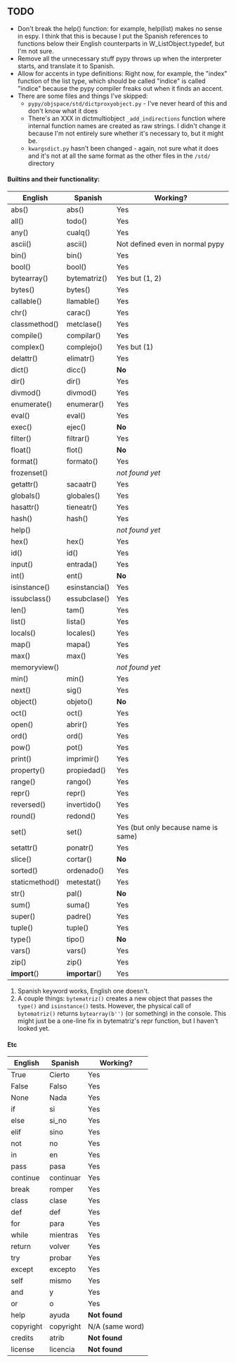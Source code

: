 ## TODO

* Don't break the help() function: for example, help(list) makes no sense in 
    espy. I think that this is because I put the Spanish references to functions
    below their English counterparts in W_ListObject.typedef, but I'm not sure.
* Remove all the unnecessary stuff pypy throws up when the interpreter starts,
    and translate it to Spanish.
* Allow for accents in type definitions: Right now, for example, the "index" 
    function of the list type, which should be called "índice" is called
    "indice" because the pypy compiler freaks out when it finds an accent.
* There are some files and things I've skipped:
  * `pypy/objspace/std/dictproxyobject.py` - I've never heard of this and don't 
        know what it does
  * There's an XXX in dictmultiobject `_add_indirections` function where
        internal function names are created as raw strings. I didn't change it
        because I'm not entirely sure whether it's necessary to, but it might be.
  * `kwargsdict.py` hasn't been changed - again, not sure what it does and it's 
        not at all the same format as the other files in the `/std/` directory


#### Builtins and their functionality:

| English       |  Spanish       |  Working?
| --------------|----------------|----------
| abs()         |  abs()         |  Yes
| all()         |  todo()        |  Yes
| any()         |  cualq()       |  Yes
| ascii()       |  ascii()       |  Not defined even in normal pypy
| bin()         |  bin()         |  Yes
| bool()        |  bool()	     |  Yes
| bytearray()   |  bytematriz()  |  Yes but (1, 2)
| bytes()       |  bytes()	     |  Yes
| callable()    |  llamable()    |  Yes
| chr()	        |  carac()       |  Yes
| classmethod() |  metclase()    |  Yes
| compile()     |  compilar()    |  Yes
| complex()     |  complejo()    |  Yes but (1)
| delattr()     |  elimatr()     |  Yes
| dict()        |  dicc()        |  **No**
| dir()         |  dir()         |  Yes
| divmod()      |  divmod()      |  Yes
| enumerate()   |  enumerar()    |  Yes
| eval()        |  eval()        |  Yes
| exec()        |  ejec()        |  **No**
| filter()      |  filtrar()     |  Yes
| float()       |  flot()        |  **No**
| format()      |  formato()     |  Yes
| frozenset()   |                |  *not found yet*
| getattr()     |  sacaatr()     |  Yes
| globals()     |  globales()    |  Yes
| hasattr()     |  tieneatr()    |  Yes
| hash()        |  hash()        |  Yes
| help()        |                |  *not found yet*
| hex()         |  hex()         |  Yes
| id()          |  id()          |  Yes
| input()       |  entrada()     |  Yes
| int()         |  ent()         |  **No**
| isinstance()  |  esinstancia() |  Yes
| issubclass()  |  essubclase()  |  Yes
| len()         |  tam()         |  Yes
| list()        |  lista()       |  Yes
| locals()      |  locales()     |  Yes
| map()         |  mapa()        |  Yes
| max()         |  max()         |  Yes
| memoryview()  |                |   *not found yet*
| min()         |  min()         |  Yes
| next()        |  sig()         |  Yes
| object()      |  objeto()      |  **No**
| oct()         |  oct()         |  Yes
| open()        |  abrir()       |  Yes
| ord()         |  ord()         |  Yes
| pow()         |  pot()         |  Yes
| print()       |  imprimir()    |  Yes
| property()    |  propiedad()   |  Yes
| range()       |  rango()       |  Yes
| repr()        |  repr()        |  Yes
| reversed()    |  invertido()   |  Yes
| round()       |  redond()      |  Yes
| set()         |  set()         |  Yes (but only because name is same)
| setattr()     |  ponatr()      |  Yes
| slice()       |  cortar()      |  **No**
| sorted()      |  ordenado()    |  Yes
| staticmethod()|  metestat()    |  Yes
| str()         |  pal()         |  **No**
| sum()         |  suma()        |  Yes
| super()       |  padre()       |  Yes
| tuple()       |  tuple()       |  Yes
| type()        |  tipo()        |  **No**
| vars()        |  vars()        |  Yes
| zip()         |  zip()         |  Yes
| __import__()  |  __importar__()|  Yes

1. Spanish keyword works, English one doesn't.
2. A couple things: `bytematriz()` creates a new object that passes the
   `type()` and `isinstance()` tests. However, the physical call of `bytematriz()`
   returns `bytearray(b'')` (or something) in the console. This might just be
   a one-line fix in bytematriz's repr function, but I haven't looked yet.

#### Etc

| English         | Spanish       |   Working?
| ----------------| --------------| ----------
| True            | Cierto        |   Yes
| False           | Falso         |   Yes
| None            | Nada          |   Yes
| if              | si            |   Yes 
| else            | si_no         |   Yes 
| elif            | sino          |   Yes 
| not             | no            |   Yes
| in              | en            |   Yes
| pass            | pasa          |   Yes
| continue        | continuar     |   Yes
| break           | romper        |   Yes
| class           | clase         |   Yes
| def             | def           |   Yes
| for             | para          |   Yes
| while           | mientras      |   Yes
| return          | volver        |   Yes
| try             | probar        |   Yes
| except          | excepto       |   Yes
| self            | mismo         |   Yes
| and             | y             |   Yes
| or              | o             |   Yes
| help            | ayuda         |   **Not found**
| copyright       | copyright     |   N/A (same word)
| credits         | atrib         |   **Not found**
| license         | licencia      |   **Not found**
